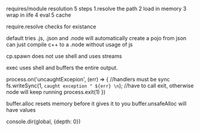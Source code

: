 requires/module resolution 5 steps
1.resolve the path
2 load in memory
3 wrap in iife
4 eval
5 cache

require.resolve checks for existance

default tries .js, .json and .node
will automatically create a pojo from json
can just compile c++ to a .node without usage of js

cp.spawn does not use shell and uses streams

exec uses shell and buffers the entire output.

process.on('uncaughtExcepion', (err) => {
  //handlers must be sync
  fs.writeSync(1, `caught exception " ${err} \n`);
  //have to call exit, otherwise node will keep running
  process.exit(1)
})

buffer.alloc resets memory before it gives it to you
buffer.unsafeAlloc will have values

console.dir(global, {depth: 0})

